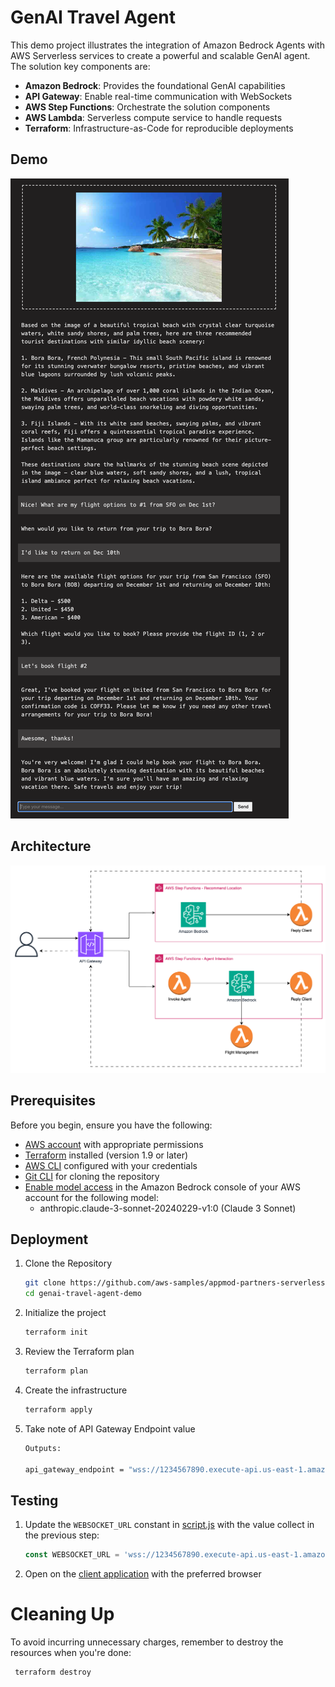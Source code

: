 # GenAI Travel Agent

This demo project illustrates the integration of Amazon Bedrock Agents with AWS Serverless services to create a powerful and scalable GenAI agent. The solution key components are:

- **Amazon Bedrock**: Provides the foundational GenAI capabilities
- **API Gateway**: Enable real-time communication with WebSockets
- **AWS Step Functions**: Orchestrate the solution components
- **AWS Lambda**: Serverless compute service to handle requests
- **Terraform**: Infrastructure-as-Code for reproducible deployments


## Demo

![Demo](images/demo.png)


## Architecture

![Architecture](images/architecture.png)
## Prerequisites
Before you begin, ensure you have the following:

- [AWS account](https://aws.amazon.com/) with appropriate permissions
- [Terraform](https://www.terraform.io/downloads.html) installed (version 1.9 or later)
- [AWS CLI](https://aws.amazon.com/cli/) configured with your credentials
- [Git CLI](https://git-scm.com/downloads) for cloning the repository
- [Enable model access](https://docs.aws.amazon.com/bedrock/latest/userguide/model-access.html) in the Amazon Bedrock console of your AWS account for the following model:
   - anthropic.claude-3-sonnet-20240229-v1:0 (Claude 3 Sonnet)

## Deployment
1. Clone the Repository
   ```bash
   git clone https://github.com/aws-samples/appmod-partners-serverless.git
   cd genai-travel-agent-demo
   ```

2. Initialize the project
   ```bash
   terraform init
   ```
   
3. Review the Terraform plan
    ```bash
   terraform plan
    ```
   
4. Create the infrastructure
    ```bash
   terraform apply
    ```

5. Take note of API Gateway Endpoint value
    ```bash
   Outputs:
   
   api_gateway_endpoint = "wss://1234567890.execute-api.us-east-1.amazonaws.com/prod"
    ```

## Testing
1. Update the `WEBSOCKET_URL` constant in [script.js](./client/script.js) with the value collect in the previous step:
   ```javascript
   const WEBSOCKET_URL = 'wss://1234567890.execute-api.us-east-1.amazonaws.com/prod';
   ```

2. Open on the [client application](./client/client.html) with the preferred browser

# Cleaning Up
To avoid incurring unnecessary charges, remember to destroy the resources when you're done:
   ```bash
    terraform destroy
   ```


   
